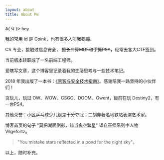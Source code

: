 ```yaml
---
layout: about
title: About Me
---
```


 ᕕ( ᐛ )ᕗ hey

我的常用 id 是 Coink，也有很多人叫我钢蹦。

CS 专业，接触过信息安全， ~~擅长口算MD5和手撕RSA~~，经常去各大CTF签到。

当前版本转职成了一名前端工程师。

爱瞎写文章，这个博客里记录着我的生活思考与一些技术笔记。

2018 年我出版了一本书：[《黑客与安全技术指南》](http://www.tup.tsinghua.edu.cn/booksCenter/book_06579101.html)。感谢陪我一路坚持的小伙伴们！

贪玩儿，玩过 OW、WOW、CSGO、DOOM、Gwent，目前在玩 Destiny2，有一台PS4。

其他荣誉：小区乒乓球少儿组差十分夺冠；二胡非著名地铁站表演艺术家。

博客首页的句子 "莫把湖面倒影，错当夜空繁星" 译自巫师系列中人物 Vilgefortz。

> "You mistake stars reflected in a pond for the night sky"。

以上，随时补充。

